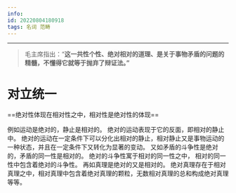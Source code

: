 ```yaml
---
info:
id: 20220804180918
tags: 名词 范畴
---
```

---
>毛主席指出：“**这一共性个性、绝对相对的道理、是关于事物矛盾的问题的精髓，不懂得它就等于抛弃了辩证法。”**
# 对立统一
==绝对性体现在相对性之中，相对性是绝对性的体现==

例如运动是绝对的，静止是相对的。
	绝对的运动表现于它的反面，即相对的静止中。
	绝对的运动在一定条件下可以分化出相对的静止，相对静止又是事物运动的一种状态，并且在一定条件下又转化为显著的变动。
又如矛盾的斗争性是绝对的，矛盾的同一性是相对的。
	绝对的斗争性寓于相对的同一性之中，
	相对的同一性中包含着绝对的斗争性。
再如真理是绝对的又是相对的。
	绝对真理存在于相对真理之中，相对真理中包含着绝对真理的颗粒，无数相对真理的总和构成绝对真理等等。
